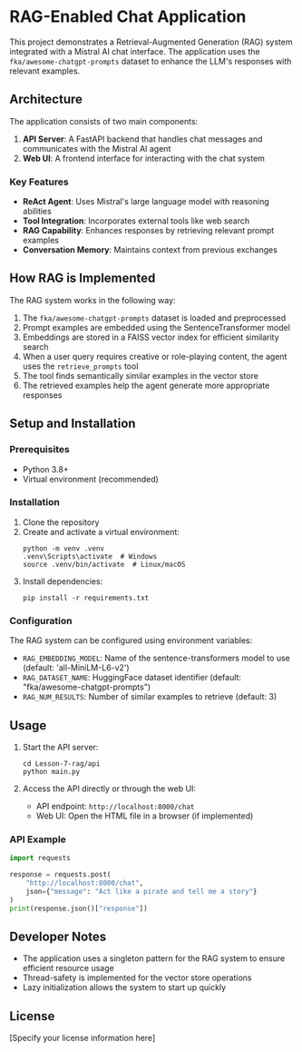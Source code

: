 # RAG-Enabled Chat Application

This project demonstrates a Retrieval-Augmented Generation (RAG) system integrated with a Mistral AI chat interface. The application uses the `fka/awesome-chatgpt-prompts` dataset to enhance the LLM's responses with relevant examples.

## Architecture

The application consists of two main components:

1. **API Server**: A FastAPI backend that handles chat messages and communicates with the Mistral AI agent
2. **Web UI**: A frontend interface for interacting with the chat system

### Key Features

- **ReAct Agent**: Uses Mistral's large language model with reasoning abilities
- **Tool Integration**: Incorporates external tools like web search
- **RAG Capability**: Enhances responses by retrieving relevant prompt examples
- **Conversation Memory**: Maintains context from previous exchanges

## How RAG is Implemented

The RAG system works in the following way:

1. The `fka/awesome-chatgpt-prompts` dataset is loaded and preprocessed
2. Prompt examples are embedded using the SentenceTransformer model
3. Embeddings are stored in a FAISS vector index for efficient similarity search
4. When a user query requires creative or role-playing content, the agent uses the `retrieve_prompts` tool
5. The tool finds semantically similar examples in the vector store
6. The retrieved examples help the agent generate more appropriate responses

## Setup and Installation

### Prerequisites

- Python 3.8+
- Virtual environment (recommended)

### Installation

1. Clone the repository
2. Create and activate a virtual environment:
   ```
   python -m venv .venv
   .venv\Scripts\activate  # Windows
   source .venv/bin/activate  # Linux/macOS
   ```
3. Install dependencies:
   ```
   pip install -r requirements.txt
   ```

### Configuration

The RAG system can be configured using environment variables:

- `RAG_EMBEDDING_MODEL`: Name of the sentence-transformers model to use (default: 'all-MiniLM-L6-v2')
- `RAG_DATASET_NAME`: HuggingFace dataset identifier (default: "fka/awesome-chatgpt-prompts")
- `RAG_NUM_RESULTS`: Number of similar examples to retrieve (default: 3)

## Usage

1. Start the API server:
   ```
   cd Lesson-7-rag/api
   python main.py
   ```

2. Access the API directly or through the web UI:
   - API endpoint: `http://localhost:8000/chat`
   - Web UI: Open the HTML file in a browser (if implemented)

### API Example

```python
import requests

response = requests.post(
    "http://localhost:8000/chat",
    json={"message": "Act like a pirate and tell me a story"}
)
print(response.json()["response"])
```

## Developer Notes

- The application uses a singleton pattern for the RAG system to ensure efficient resource usage
- Thread-safety is implemented for the vector store operations
- Lazy initialization allows the system to start up quickly

## License

[Specify your license information here] 
